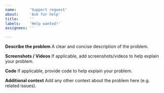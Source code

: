 ```yaml
---
name:      'Support request'
about:     'Ask for help'
title:     ''
labels:    'Help wanted!'
assignees: ''

---
```


<!--
	Let us know what the problem is, we'll be happy to help.

	Please check that there aren't old issues addressing the same
	problem. You might find a solution there.

	Please provide a short summary of the problem in the Title above.

	Note: These comments won't show up when you submit the issue.
-->

**Describe the problem**
A clear and concise description of the problem.

**Screenshots / Videos**
If applicable, add screenshots/videos to help explain your problem.

**Code**
If applicable, provide code to help explain your problem.

**Additional context**
Add any other context about the problem here (e.g. related issues).
